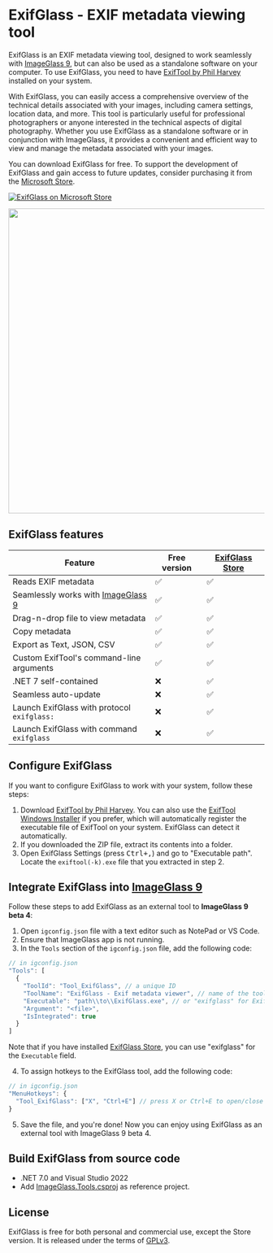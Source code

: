ExifGlass - EXIF metadata viewing tool
===

ExifGlass is an EXIF metadata viewing tool, designed to work seamlessly with [ImageGlass 9](https://imageglass.org), but can also be used as a standalone software on your computer. To use ExifGlass, you need to have [ExifTool by Phil Harvey](https://exiftool.org) installed on your system.

With ExifGlass, you can easily access a comprehensive overview of the technical details associated with your images, including camera settings, location data, and more. This tool is particularly useful for professional photographers or anyone interested in the technical aspects of digital photography. Whether you use ExifGlass as a standalone software or in conjunction with ImageGlass, it provides a convenient and efficient way to view and manage the metadata associated with your images.

You can download ExifGlass for free. To support the development of ExifGlass and gain access to future updates, consider purchasing it from the [Microsoft Store](https://www.microsoft.com/store/productId/9MX8S9HZ57W8).

[![ExifGlass on Microsoft Store](https://user-images.githubusercontent.com/3154213/231506294-1baee922-3283-48a4-ba70-25662a4a90db.svg)](https://www.microsoft.com/store/productId/9MX8S9HZ57W8)

<img src="https://raw.githubusercontent.com/d2phap/ExifGlass/main/Screenshots/main.png" width="600" />

## ExifGlass features
| Feature | Free version | [ExifGlass Store](https://www.microsoft.com/store/productId/9MX8S9HZ57W8) | 
| -- | -- | -- |
| Reads EXIF metadata | ✅ | ✅ |
| Seamlessly works with [ImageGlass 9](https://imageglass.org) | ✅ | ✅ |
| Drag-n-drop file to view metadata | ✅ | ✅ |
| Copy metadata | ✅ | ✅ |
| Export as Text, JSON, CSV | ✅ | ✅ |
| Custom ExifTool's command-line arguments | ✅ | ✅ |
| .NET 7 self-contained | ❌ | ✅ |
| Seamless auto-update | ❌ | ✅ |
| Launch ExifGlass with protocol `exifglass:` | ❌ | ✅ |
| Launch ExifGlass with command `exifglass` | ❌ | ✅ |

## Configure ExifGlass
If you want to configure ExifGlass to work with your system, follow these steps:
1. Download [ExifTool by Phil Harvey](https://exiftool.org). You can also use the [ExifTool Windows Installer](https://oliverbetz.de/pages/Artikel/ExifTool-for-Windows#toc-3) if you prefer, which will automatically register the executable file of ExifTool on your system. ExifGlass can detect it automatically.
2. If you downloaded the ZIP file, extract its contents into a folder.
3. Open ExifGlass Settings (press <kbd>Ctrl+,</kbd>) and go to "Executable path". Locate the `exiftool(-k).exe` file that you extracted in step 2.

## Integrate ExifGlass into [ImageGlass 9](https://imageglass.org)
Follow these steps to add ExifGlass as an external tool to **ImageGlass 9 beta 4**:
1. Open `igconfig.json` file with a text editor such as NotePad or VS Code.
2. Ensure that ImageGlass app is not running.
3. In the `Tools` section of the `igconfig.json` file, add the following code:
```js
// in igconfig.json
"Tools": [
  {
    "ToolId": "Tool_ExifGlass", // a unique ID
    "ToolName": "ExifGlass - Exif metadata viewer", // name of the tool
    "Executable": "path\\to\\ExifGlass.exe", // or "exifglass" for ExifGlass Store
    "Argument": "<file>",
    "IsIntegrated": true
  }
]
```
Note that if you have installed [ExifGlass Store](https://www.microsoft.com/store/productId/9MX8S9HZ57W8), you can use "exifglass" for the `Executable` field.

4. To assign hotkeys to the ExifGlass tool, add the following code:
```js
// in igconfig.json
"MenuHotkeys": {
  "Tool_ExifGlass": ["X", "Ctrl+E"] // press X or Ctrl+E to open/close ExifGlass tool
}
```
5. Save the file, and you're done! Now you can enjoy using ExifGlass as an external tool with ImageGlass 9 beta 4.

## Build ExifGlass from source code
- .NET 7.0 and Visual Studio 2022
- Add [ImageGlass.Tools.csproj](https://github.com/ImageGlass/ImageGlass.Tools) as reference project.

## License
ExifGlass is free for both personal and commercial use, except the Store version. It is released under the terms of [GPLv3](https://github.com/d2phap/ExifGlass/blob/main/LICENSE).

